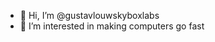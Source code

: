 - 👋 Hi, I’m @gustavlouwskyboxlabs
- 👀 I’m interested in making computers go fast

<!---
gustavlouwskyboxlabs/gustavlouwskyboxlabs is a ✨ special ✨ repository because its `README.md` (this file) appears on your GitHub profile.
You can click the Preview link to take a look at your changes.
--->
